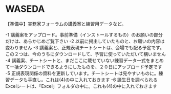 # WASEDA
【準備中】実務家フォーラムの講義案と練習用データなど。

-1 講義案をアップロード。事前準備（インストールするもの）のお願いの部分だけは、あらかじめご覧下さい
-2 以前に掲出していたものと、お願いの内容は変わりません
-3 講義案と、正規表現チートシートは、会場でも配る予定です。この２つは、今のうちにダウンロードして、予習に使っていただいて構いません
-4 講義案、チートシートと、まだここに載せていない練習データ一式をまとめて一括ダウンロードできるようにしたものを、２０日にアップロード予定です
-5 正規表現関係の資料を更新しています。チートシートは見やすいものに。練習データも手直し。これは(4)の中に入れておきます
-6 誕生日を調べられるExcelシートは、「Excel」フォルダの中に。これも(4)の中に入れておきます
